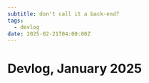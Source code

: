 ```yaml
---
subtitle: don't call it a back-end?
tags:
  - devlog
date: 2025-02-21T04:00:00Z
---
```


# Devlog, January 2025
